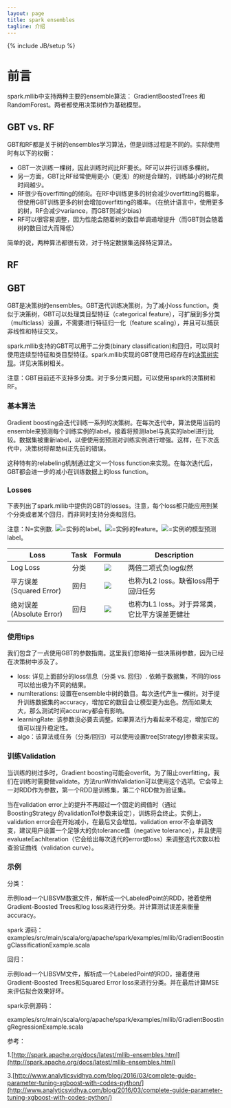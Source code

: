 ```yaml
---
layout: page
title: spark ensembles
tagline: 介绍
---
```

{% include JB/setup %}

# 前言

spark.mllib中支持两种主要的ensemble算法： GradientBoostedTrees 和 RandomForest。两者都使用决策树作为基础模型。

## GBT vs. RF

GBT和RF都是关于树的ensembles学习算法，但是训练过程是不同的。实际使用时有以下的权衡：

- GBT一次训练一棵树，因此训练时间比RF要长。RF可以并行训练多棵树。
- 另一方面，GBT比RF经常使用更小（更浅）的树是合理的，训练越小的树花费时间越少。
- RF很少有overfitting的倾向。在RF中训练更多的树会减少overfitting的概率，但使用GBT训练更多的树会增加overfitting的概率。（在统计语言中，使用更多的树，RF会减少variance，而GBT则减少bias）
- RF可以很容易调整，因为性能会随着树的数目单调递增提升（而GBT则会随着树的数目过大而降低）

简单的说，两种算法都很有效，对于特定数据集选择特定算法。

## RF 

## GBT

GBT是决策树的ensembles。GBT迭代训练决策树，为了减小loss function。类似于决策树，GBT可以处理类目型特征（categorical feature），可扩展到多分类（multiclass）设置，不需要进行特征归一化（feature scaling），并且可以捕获非线性和特征交叉。

spark.mllib支持的GBT可以用于二分类(binary classification)和回归，可以同时使用连续型特征和类目型特征。spark.mllib实现的GBT使用已经存在的[决策树实现](http://spark.apache.org/docs/latest/mllib-decision-tree.html)。详见决策树相关。

注意：GBT目前还不支持多分类。对于多分类问题，可以使用spark的决策树和RF。

### 基本算法 

Gradient boosting会迭代训练一系列的决策树。在每次迭代中，算法使用当前的ensemble来预测每个训练实例的label，接着将预测label与真实的label进行比较。数据集被重新label，以便使用弱预测对训练实例进行增强。这样，在下次迭代中，决策树将帮助纠正先前的错误。

这种特有的relabeling机制通过定义一个loss function来实现。在每次迭代后，GBT都会进一步的减小在训练数据上的loss function。

### Losses

下表列出了spark.mllib中提供的GBT的losses。注意，每个loss都只能应用到某个分类或者某个回归，而非同时支持分类和回归。

注意：N=实例数. <img src="http://www.forkosh.com/mathtex.cgi?y_i">=实例i的label。<img src="http://www.forkosh.com/mathtex.cgi?x_i">=实例i的feature。<img src="http://www.forkosh.com/mathtex.cgi?F(x_i)">=实例i的模型预测label。

| Loss                     | Task | Formula | Description |
|--------------------------|:----:|:--------:|-------------|
| Log Loss                 | 分类 |  <img src="http://www.forkosh.com/mathtex.cgi?2\sum_{i=1}^Nlog(1+e^{-2y_iF(x_i)})">       | 两倍二项式负log似然          |
| 平方误差(Squared Error)  | 回归 | <img src="http://www.forkosh.com/mathtex.cgi?\sum_{i=1}^N(y_i-F(x_i))^2">        | 也称为L2 loss。缺省loss用于回归任务     |
| 绝对误差(Absolute Error) | 回归 | <img src="http://www.forkosh.com/mathtex.cgi?\sum_{i=1}^N \mid y_i-F(x_i) \mid">        | 也称为L1 loss。对于异常类，它比平方误差更健壮     |

### 使用tips

我们包含了一点使用GBT的参数指南。这里我们忽略掉一些决策树参数，因为已经在决策树中涉及了。

- loss: 详见上面部分的loss信息（分类 vs. 回归）. 依赖于数据集，不同的loss可以给出极为不同的结果。
- numIterations: 设置在ensemble中树的数目。每次迭代产生一棵树。对于提升训练数据集的accuracy，增加它的数目会让模型更为出色。然而如果太大，那么测试时间accuracy都会有影响。
- learningRate: 该参数没必要去调整。如果算法行为看起来不稳定，增加它的值可以提升稳定性。
- algo：该算法或任务（分类/回归）可以使用设置tree[Strategy]参数来实现。

### 训练Validation

当训练的树过多时，Gradient boosting可能会overfit。为了阻止overfitting，我们在训练时需要做validate。方法runWithValidation可以使用这个选项。它会带上一对RDD作为参数，第一个RDD是训练集，第二个RDD做为验证集。

当在validation error上的提升不再超过一个固定的阀值时（通过BoostingStrategy 的validationTol参数来设定），训练将会终止。实例上，validation error会在开始减小，在最后又会增加。validation error不会单调改变，建议用户设置一个足够大的负tolerance值（negative tolerance），并且使用evaluateEachIteration（它会给出每次迭代的error或loss）来调整迭代次数以检查验证曲线（validation curve）。

### 示例

分类：

示例load一个LIBSVM数据文件，解析成一个LabeledPoint的RDD，接着使用Gradient-Boosted Trees和log loss来进行分类。并计算测试误差来衡量accuracy。

spark 源码：
examples/src/main/scala/org/apache/spark/examples/mllib/GradientBoostingClassificationExample.scala

回归：


示例load一个LIBSVM文件，解析成一个LabeledPoint的RDD，接着使用Gradient-Boosted Trees和Squared Error loss来进行分类。并在最后计算MSE来评估拟合效果好坏。

spark示例源码：

examples/src/main/scala/org/apache/spark/examples/mllib/GradientBoostingRegressionExample.scala


参考：

1.[http://spark.apache.org/docs/latest/mllib-ensembles.html](http://spark.apache.org/docs/latest/mllib-ensembles.html)

3.[http://www.analyticsvidhya.com/blog/2016/03/complete-guide-parameter-tuning-xgboost-with-codes-python/](http://www.analyticsvidhya.com/blog/2016/03/complete-guide-parameter-tuning-xgboost-with-codes-python/)
